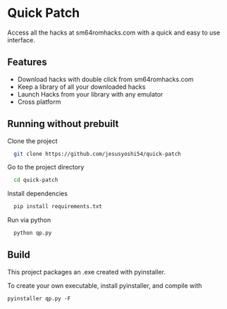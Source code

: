 
# Quick Patch

Access all the hacks at sm64romhacks.com with a quick and easy to use interface.

## Features

- Download hacks with double click from sm64romhacks.com
- Keep a library of all your downloaded hacks
- Launch Hacks from your library with any emulator
- Cross platform


## Running without prebuilt

Clone the project

```bash
  git clone https://github.com/jesusyoshi54/quick-patch
```

Go to the project directory

```bash
  cd quick-patch
```

Install dependencies

```bash
  pip install requirements.txt
```

Run via python

```bash
  python qp.py
```


## Build

This project packages an .exe created with pyinstaller.

To create your own executable, install pyinstaller, and compile with

```
pyinstaller qp.py -F
```